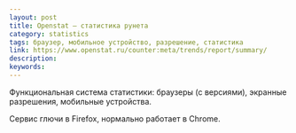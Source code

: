 ```yaml
---
layout: post
title: Openstat — статистика рунета
category: statistics
tags: браузер, мобильное устройство, разрешение, статистика
link: https://www.openstat.ru/counter:meta/trends/report/summary/
description:
keywords:
---
```


<p>Функциональная система статистики: браузеры (с версиями), экранные разрешения, мобильные устройства.</p>
<p>Сервис глючи в Firefox, нормально работает в Chrome.</p>
